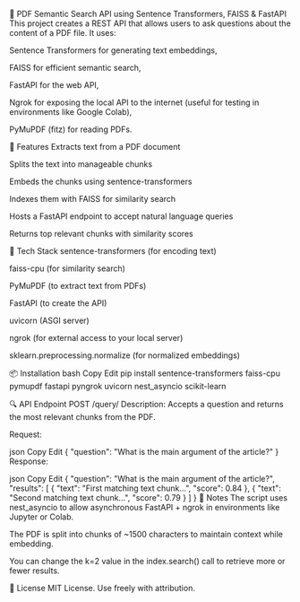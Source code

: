📄 PDF Semantic Search API using Sentence Transformers, FAISS & FastAPI
This project creates a REST API that allows users to ask questions about the content of a PDF file. It uses:

Sentence Transformers for generating text embeddings,

FAISS for efficient semantic search,

FastAPI for the web API,

Ngrok for exposing the local API to the internet (useful for testing in environments like Google Colab),

PyMuPDF (fitz) for reading PDFs.

🚀 Features
Extracts text from a PDF document

Splits the text into manageable chunks

Embeds the chunks using sentence-transformers

Indexes them with FAISS for similarity search

Hosts a FastAPI endpoint to accept natural language queries

Returns top relevant chunks with similarity scores

🧱 Tech Stack
sentence-transformers (for encoding text)

faiss-cpu (for similarity search)

PyMuPDF (to extract text from PDFs)

FastAPI (to create the API)

uvicorn (ASGI server)

ngrok (for external access to your local server)

sklearn.preprocessing.normalize (for normalized embeddings)

📦 Installation
bash
Copy
Edit
pip install sentence-transformers faiss-cpu pymupdf fastapi pyngrok uvicorn nest_asyncio scikit-learn

🔍 API Endpoint
POST /query/
Description: Accepts a question and returns the most relevant chunks from the PDF.

Request:

json
Copy
Edit
{
  "question": "What is the main argument of the article?"
}
Response:

json
Copy
Edit
{
  "question": "What is the main argument of the article?",
  "results": [
    {
      "text": "First matching text chunk...",
      "score": 0.84
    },
    {
      "text": "Second matching text chunk...",
      "score": 0.79
    }
  ]
}
📌 Notes
The script uses nest_asyncio to allow asynchronous FastAPI + ngrok in environments like Jupyter or Colab.

The PDF is split into chunks of ~1500 characters to maintain context while embedding.

You can change the k=2 value in the index.search() call to retrieve more or fewer results.

📄 License
MIT License. Use freely with attribution.
